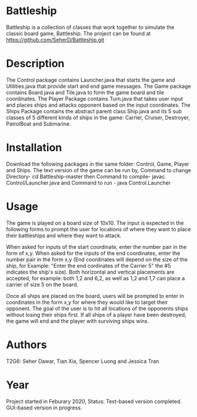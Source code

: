 # Battleship
Battleship is a collection of classes that work together to simulate the classic board game, Battleship.
The project can be found at https://github.com/SeherD/Battleship.git

# Description
The Control package contains Launcher.java that starts the game and Utilities.java that provide start and end game messages.
The Game package contains Board.java and Tile.java to form the game board and tile coordinates.
The Player Package contains Turn.java that takes user input and places ships and attacks opponent based on the input coordinates.
The Ships Package contains the abstract parent class Ship.java and its 5 sub classes of 5 different kinds of ships in the game: Carrier, Cruiser, Destroyer, PatrolBoat and Submarine.

# Installation
Download the following packages in the same folder: Control, Game, Player and Ships. The text version of the game can be run by, Command to change Directory- cd Battleship-master then Command to compile- javac Control/Launcher.java and Command to run - java Control.Launcher

# Usage 
The game is played on a board size of 10x10. The input is expected in the following forms to prompt the user for locations of where they want to place their battleships and where they want to attack.

When asked for inputs of the start coordinate, enter the number pair in the form of x,y. When asked for the inputs of the end coordinates, enter the number pair in the form x,y (End coordinates will depend on the size of the ship, for Example: "Enter the end cordinates of the Carrier 5" the #5 indicates the ship's size). Both horizontal and vertical placements are accepted, for example: both 1,2 and 6,2, as well as 1,2 and 1,7 can place a carrier of size 5 on the board. 

Once all ships are placed on the board, users will be prompted to enter in coordinates in the form x,y for where they would like to target their opponent. The goal of the user is to hit all locations of the opponents ships without losing their ships first. If all ships of a player have been destroyed, the game will end and the player with surviving ships wins.

# Authors
T2G6: Seher Dawar, Tian Xia, Spencer Luong and Jessica Tran

# Year
Project started in Feburary 2020, Status: Text-based version completed. GUI-based version in progress.
